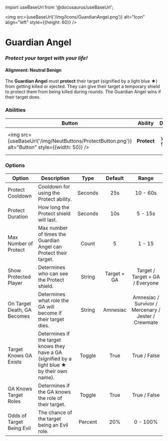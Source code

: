 import useBaseUrl from '@docusaurus/useBaseUrl';

<img src={useBaseUrl('/img/Icons/GuardianAngel.png')} alt="Icon" align="left" style={{height: 60}} />

# Guardian Angel

### _Protect your target with your life!_

#### **Alignment:** Neutral Benign

The **Guardian Angel** must **protect** their target (signified by a light blue **★**) from getting killed or ejected. They can give their target a temporary shield to protect them from being killed during rounds. The Guardian Angel wins if their target does.

### Abilities

| Button                                                                                          | Ability     |              Description               |     Type      |
| ----------------------------------------------------------------------------------------------- | ----------- | :------------------------------------: | :-----------: |
| <img src={useBaseUrl('/img/NeutButtons/ProtectButton.png')} alt="Button" style={{width: 50}} /> | **Protect** | Protect your target from being killed. | Basic Ability |

### Options

| Option                      | Description                                                                                        |  Type   |   Default   |                        Range                        |
| --------------------------- | -------------------------------------------------------------------------------------------------- | :-----: | :---------: | :-------------------------------------------------: |
| Protect Cooldown            | Cooldown for using the Protect ability.                                                            | Seconds |     25s     |                      10 - 60s                       |
| Protect Duration            | How long the Protect shield will last.                                                             | Seconds |     10s     |                       5 - 15s                       |
| Max Number of Protect       | Max number of times the Guardian Angel can Protect their target.                                   |  Count  |      5      |                       1 - 15                        |
| Show Protected Player       | Determines who can see the Protect shield.                                                         | String  | Target + GA |           Target / Target + GA / Everyone           |
| On Target Death, GA Becomes | Determines what role the GA will become if their target dies.                                      | String  |  Amnesiac   | Amnesiac / Survivor / Mercenary / Jester / Crewmate |
| Target Knows GA Exists      | Determines if the target knows they have a GA (signified by a light blue **★** by their own name). | Toggle  |    True     |                    True / False                     |
| GA Knows Target Roles       | Determines if the GA knows the role of their target.                                               | Toggle  |    True     |                    True / False                     |
| Odds of Target Being Evil   | The chance of the target being an Evil role.                                                       | Percent |     20%     |                      0 - 100%                       |
